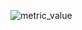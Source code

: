![metric_value](https://github.com/user-attachments/assets/c216ca16-b52b-4758-be14-7e2f2afa8ac4)





